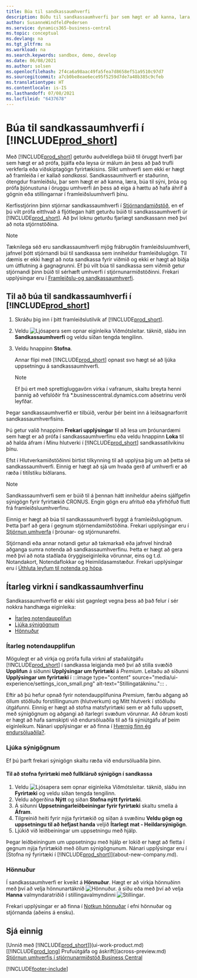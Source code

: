 ```yaml
---
title: Búa til sandkassaumhverfi
description: Búðu til sandkassaumhverfi þar sem hægt er að kanna, læra, búa til sýniútgáfu, þróa, úrræðaleita og prófa í Business Central.
author: SusanneWindfeldPedersen
ms.service: dynamics365-business-central
ms.topic: conceptual
ms.devlang: na
ms.tgt_pltfrm: na
ms.workload: na
ms.search.keywords: sandbox, demo, develop
ms.date: 06/08/2021
ms.author: solsen
ms.openlocfilehash: 2f4ca6a98aac49fa5fea7d8658ef51a9510c97d7
ms.sourcegitcommit: a7cb0be8eae6ece95f5259d7de7a48b385c9cfeb
ms.translationtype: HT
ms.contentlocale: is-IS
ms.lasthandoff: 07/08/2021
ms.locfileid: "6437678"
---
```

# <a name="creating-a-sandbox-environment-in-prod_short"></a>Búa til sandkassaumhverfi í [!INCLUDE[prod_short](includes/prod_short.md)]

Með [!INCLUDE[prod_short](includes/prod_short.md)] geturðu auðveldlega búið til öruggt hverfi þar sem hægt er að prófa, þjálfa eða leysa úr málum án þess að það trufli verkferla eða viðskiptagögn fyrirtækisins. Slíkt umhverfi sem ekki er hægt að framleiða í er kallað *sandkassi*. Sandkassaumhverfi er staðurinn, ótengdur framleiðslu, þar sem hægt er að kanna, læra, búa til sýni, þróa og prófa þjónustuna í öruggu umhverfi án þess að eiga á hættu að hafa áhrif á gögnin eða stillingarnar í framleiðsluumhverfi þínu.  

Kerfisstjórinn þinn stjórnar sandkassaumhverfi í [Stjórnandamiðstöð](/dynamics365/business-central/dev-itpro/administration/tenant-admin-center-environments?toc=/dynamics365/business-central/toc.json), en ef þú vilt prófa eitthvað á fljótlegan hátt geturðu búið til sandkassaumhverfi úr [!INCLUDE[prod_short](includes/prod_short.md)]. Að því loknu geturðu fjarlægt sandkassann með því að nota stjórnstöðina.  

> [!NOTE]
> Tæknilega séð eru sandkassaumhverfi mjög frábrugðin framleiðsluumhverfi, jafnvel þótt stjórnandi búi til sandkassa sem inniheldur framleiðslugögn. Til dæmis er ekki hægt að nota sandkassa fyrir viðmið og ekki er hægt að biðja um útflutning á gagnagrunni. Ef þú vilt búa til sandkassa sem viðmið getur stjórnandi þinn búið til sérhæft umhverfi í stjórnunarmiðstöðinni. Frekari upplýsingar eru í [Framleiðslu-og sandkassaumhverfi](/dynamics365/business-central/dev-itpro/administration/environment-types).

## <a name="to-create-a-sandbox-environment-in-your-prod_short"></a>Til að búa til sandkassaumhverfi í [!INCLUDE[prod_short](includes/prod_short.md)]

1. Skráðu þig inn í þitt framleiðslutilvik af [!INCLUDE[prod_short](includes/prod_short.md)].

2. Veldu ![Ljósapera sem opnar eiginleika Viðmótsleitar.](media/ui-search/search_small.png "Segðu mér hvað þú vilt gera") táknið, sláðu inn **Sandkassaumhverfi** og veldu síðan tengda tengilinn.
    <!-- ![Sandbox Environment Setup.](./media/across-sandbox/sandbox-environment-setup.png) -->
3. Veldu hnappinn **Stofna**.  

    Annar flipi með [!INCLUDE[prod_short](includes/prod_short.md)] opnast svo hægt sé að ljúka uppsetningu á sandkassaumhverfi.

    > [!NOTE]  
    >  Ef þú ert með sprettigluggavörn virka í vafranum, skaltu breyta henni þannig að vefslóðir frá *.businesscentral.dynamics.com aðsetrinu verði leyfðar.

Þegar sandkassaumhverfið er tilbúið, verður þér beint inn á leiðsagnarforrit sandkassaumhverfisins.
<!-- ![Sandbox Welcome Wizard.](./media/across-sandbox/sandbox-wizard.png) -->

Þú getur valið hnappinn **Frekari upplýsingar** til að lesa um þróunardæmi sem hægt er að prófa í sandkassaumhverfinu eða veldu hnappinn **Loka** til að halda áfram í Mínu hlutverki í [!INCLUDE[prod_short](includes/prod_short.md)] sandkassatilvikinu þínu.

Efst í Hlutverkamiðstöðinni birtist tilkynning til að upplýsa þig um að þetta sé sandkassaumhverfi. Einnig er hægt að sjá um hvaða gerð af umhverfi er að ræða í titilstiku biðlarans.
    <!-- ![Sandbox RoleCenter Notification.](./media/across-sandbox/sandbox-rolecenter-notification.png) -->

> [!NOTE]
> Sandkassaumhverfi sem er búið til á þennan hátt inniheldur aðeins sjálfgefin sýnigögn fyrir fyrirtækið CRONUS. Engin gögn eru afrituð eða yfirhöfuð flutt frá framleiðsluumhverfinu.
>
> Einnig er hægt að búa til sandkassaumhverfi byggt á framleiðslugögnum. Þetta þarf að gera í gegnum stjórnendamiðstöðina. Frekari upplýsingar eru í [Stjórnun umhverfa](/dynamics365/business-central/dev-itpro/administration/tenant-admin-center-environments) í þróunar- og stjórnunarefni.  

<!--To switch between your production and sandbox environments, you can use the Business Central app launcher.
    ![Sandbox Dynamics365 Menu.](./media/across-sandbox/sandbox-dynamics365-menu.png) -->

Stjórnandi eða annar notandi getur að takmarkað eða jafnvel hindrað aðganga sumra notenda að sandkassaumhverfinu. Þetta er hægt að gera með því að nota staðlaða öryggiseiginleika vörunnar, eins og t.d. Notandakort, Notendaflokkar og Heimildasamstæður. Frekari upplýsingar eru í [Úthluta leyfum til notenda og hópa](ui-define-granular-permissions.md).  

<!-- ![Sandbox Permission Sets.](./media/across-sandbox/sandbox-permission-sets.png) -->

## <a name="advanced-functionality-in-the-sandbox-environment"></a>Ítarleg virkni í sandkassaumhverfinu

Sandkassaumhverfið er ekki síst gagnlegt vegna þess að það felur í sér nokkra handhæga eiginleika:

* [Ítarleg notendaupplifun](#advanced-user-experience)  
* [Ljúka sýnigögnum](#complete-sample-data)  
* [Hönnuður](#designer)  

### <a name="advanced-user-experience"></a>Ítarleg notendaupplifun

Mögulegt er að virkja og prófa fulla virkni af staðalútgáfu [!INCLUDE[prod_short](includes/prod_short.md)] í sandkassa leigjanda með því að stilla svæðið **Upplifun** á síðunni **Upplýsingar um fyrirtæki** á *Premium*. Leitaðu að síðunni **Upplýsingar um fyrirtæki** í :::image type="content" source="media/ui-experience/settings_icon_small.png" alt-text="Stillingatákninu."::: .  

Eftir að þú hefur opnað fyrir notendaupplifunina *Premium*, færðu aðgang að öllum stöðluðu forstillingunum (hlutverkum) og Mitt hlutverk í stöðluðu útgáfunni. Einnig er hægt að stofna matsfyrirtæki sem er að fullu uppsett, með sýnigögnum og aðgangi að ítarlegri svæðum vörunnar. Að öðrum kosti er hægt að hafa samskipti við endursöluaðila til að fá sýniútgáfu af þeim eiginleikum. Nánari upplýsingar er að finna í [Hvernig finn ég endursöluaðila?](across-faq.yml#how-do-i-find-a-reselling-partner).  

### <a name="complete-sample-data"></a>Ljúka sýnigögnum

Ef þú þarft frekari sýnigögn skaltu ræða við endursöluaðila þinn.
<!-- In the sandbox environment, you can also create a new company with the **Advanced Evaluation - Complete Sample Data** option so that you can take training or step through walkthroughs that require additional sample data, such as [Walkthrough: Receiving and Putting Away in Basic Warehouse Configurations](walkthrough-receiving-and-putting-away-in-basic-warehousing.md).   -->

#### <a name="to-create-a-company-with-complete-sample-data-in-a-sandbox"></a>Til að stofna fyrirtæki með fullkláruð sýnigögn í sandkassa

1. Veldu ![Ljósapera sem opnar eiginleika Viðmótsleitar.](media/ui-search/search_small.png "Segðu mér hvað þú vilt gera") táknið, sláðu inn **Fyrirtæki** og veldu síðan tengda tengilinn.  
2. Veldu aðgerðina **Nýtt** og síðan **Stofna nýtt fyrirtæki**.  
3. Á síðunni **Uppsetningarleiðbeiningar fyrir fyrirtæki** skaltu smella á **Áfram**.  
4. Tilgreinið heiti fyrir nýja fyrirtækið og síðan á svæðinu **Veldu gögn og uppsetningu til að hefjast handa** veljið **Ítarlegt mat - Heildarsýnigögn**.  
5. Ljúkið við leiðbeiningar um uppsetningu með hjálp.  

Þegar leiðbeiningum um uppsetningu með hjálp er lokið er hægt að fletta í gegnum nýja fyrirtækið með öllum sýnigögnunum. Nánari upplýsingar eru í [Stofna ný fyrirtæki í [!INCLUDE[prod_short](includes/prod_short.md)]](about-new-company.md).  

### <a name="designer"></a>Hönnuður

Í sandkassaumhverfi er kveikt á **Hönnuður**. Hægt er að virkja hönnuðinn með því að velja hönnunartáknið ![Hönnuður.](./media/across-sandbox/sandbox-inclient-design-icon.png) á síðu eða með því að velja **Hanna** valmyndaratriðið í stillingavalmyndinni ![Stillingar](media/ui-experience/settings_icon_small.png).  

Frekari upplýsingar er að finna í [Notkun hönnuðar](/dynamics365/business-central/dev-itpro/developer/devenv-inclient-designer) í efni hönnuðar og stjórnanda (aðeins á ensku).  

<!-- ![In-client Designer.](./media/across-sandbox/sandbox-inclient-designer.png) -->

## <a name="see-also"></a>Sjá einnig

[Unnið með [!INCLUDE[prod_short](includes/prod_short.md)]](ui-work-product.md)  
[[!INCLUDE[prod_long](includes/prod_long.md)] Prufuútgáfa og áskrift](across-preview.md)  
[Stjórnun umhverfis í stjórnunarmiðstöð Business Central](/dynamics365/business-central/dev-itpro/administration/tenant-admin-center-environments)  


[!INCLUDE[footer-include](includes/footer-banner.md)]

